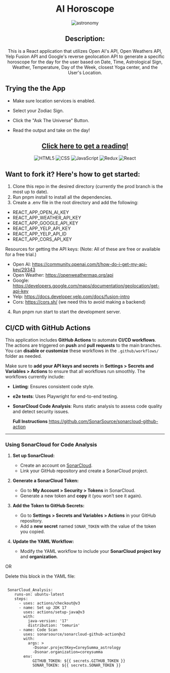 <div id="description" align="center">

# AI Horoscope


![astronomy](https://github.com/CoreySumma/astrology/assets/66542022/99aa273a-3a59-4bdf-938a-0158a0883764)



## Description:
This is a React application that utilizes Open AI's API, Open Weathers API, Yelp Fusion API and Google's reverse geolocation API to generate a specific horoscope for the day for the user based on Date, Time, Astrological Sign, Weather, Temperature, Day of the Week, closest Yoga center, and the User's Location.

</div>

## Trying the the App

- Make sure location services is enabled.

- Select your Zodiac Sign.

- Click the "Ask The Universe" Button.

- Read the output and take on the day!

<div align='center'>

 ## [Click here to get a reading!](https://mydailyprediction.netlify.app/)
  
![HTML5](https://img.shields.io/badge/html5-%23E34F26.svg?style=for-the-badge&logo=html5&logoColor=white)
![CSS](https://img.shields.io/badge/CSS-239120?&style=for-the-badge&logo=css3&logoColor=white)
![JavaScript](https://img.shields.io/badge/JavaScript-323330?style=for-the-badge&logo=javascript&logoColor=F7DF1E)
![Redux](https://img.shields.io/badge/redux-%23593d88.svg?style=for-the-badge&logo=redux&logoColor=white)
![React](https://img.shields.io/badge/react-%2320232a.svg?style=for-the-badge&logo=react&logoColor=%2361DAFB)

</div>

## Want to fork it? Here's how to get started:
<div id="steps-to-fork" align="left">

1. Clone this repo in the desired directory (currently the prod branch is the most up to date).   
2. Run pnpm install to install all the dependencies.  
3. Create a .env file in the root directory and add the following:  

- REACT_APP_OPEN_AI_KEY 
- REACT_APP_WEATHER_API_KEY
- REACT_APP_GOOGLE_API_KEY
- REACT_APP_YELP_API_KEY
- REACT_APP_YELP_API_ID
- REACT_APP_CORS_API_KEY

Resources for getting the API keys: (Note: All of these are free or available for a free trial.)
- Open AI: https://community.openai.com/t/how-do-i-get-my-api-key/29343
- Open Weather: https://openweathermap.org/api
- Google: https://developers.google.com/maps/documentation/geolocation/get-api-key
- Yelp: https://docs.developer.yelp.com/docs/fusion-intro
- Cors: https://cors.sh/ (we need this to avoid making a backend)

4. Run pnpm run start to start the development server.

## CI/CD with GitHub Actions

This application includes **GitHub Actions** to automate **CI/CD workflows**. The actions are triggered on **push** and **pull requests** to the main branches. You can **disable or customize** these workflows in the `.github/workflows/` folder as needed.  

Make sure to **add your API keys and secrets** in **Settings > Secrets and Variables > Actions** to ensure that all workflows run smoothly. The workflows currently include:

- **Linting**: Ensures consistent code style.
- **e2e tests**: Uses Playwright for end-to-end testing.
- **SonarCloud Code Analysis**: Runs static analysis to assess code quality and detect security issues.

  **Full Instructions** https://github.com/SonarSource/sonarcloud-github-action

---

### Using SonarCloud for Code Analysis

1. **Set up SonarCloud:**
   - Create an account on [SonarCloud](https://sonarcloud.io/).
   - Link your GitHub repository and create a SonarCloud project.

2. **Generate a SonarCloud Token:**
   - Go to **My Account > Security > Tokens** in SonarCloud.
   - Generate a new token and **copy** it (you won’t see it again).

3. **Add the Token to GitHub Secrets:**
   - Go to **Settings > Secrets and Variables > Actions** in your GitHub repository.
   - Add a **new secret** named `SONAR_TOKEN` with the value of the token you copied.

4. **Update the YAML Workflow:**
   - Modify the YAML workflow to include your **SonarCloud project key** and **organization**.

OR

Delete this block in the YAML file:

<code>
 SonarCloud_Analysis:
    runs-on: ubuntu-latest
    steps:
      - uses: actions/checkout@v3
      - name: Set up JDK 17
        uses: actions/setup-java@v3
        with:
          java-version: '17'
          distribution: 'temurin'
      - name: Code Scan
        uses: sonarsource/sonarcloud-github-action@v2
        with:
          args: >
            -Dsonar.projectKey=CoreySumma_astrology
            -Dsonar.organization=coreysumma
        env:
            GITHUB_TOKEN: ${{ secrets.GITHUB_TOKEN }}
            SONAR_TOKEN: ${{ secrets.SONAR_TOKEN }}
</code>

</div>
